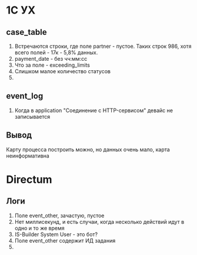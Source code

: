 # 1С УХ
## case_table
1. Встречаются строки, где поле partner - пустое. Таких строк 986, хотя всего полей - 17к - 5,8% данных. 
2. payment_date - без чч:мм:сс
3. Что за поле - exceeding_limits
4. Слишком малое количество статусов
5. 
## event_log
1. Когда в application "Cоединение c HTTP-сервисом" девайс не записывается
## Вывод
Карту процесса построить можно, но данных очень мало, карта неинформативна
# Directum
## Логи
1. Поле event_other, зачастую, пустое
2. Нет миллисекунд, и есть случаи, когда несколько действий идут в одно и то же время
3. IS-Builder System User - это бот?
4. Поле event_other содержит ИД задания
5. 

